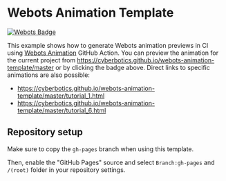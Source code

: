 # Webots Animation Template

[![Webots Badge](https://badgen.net/badge/icon/Preview%20simulation?label=Webots)](https://cyberbotics.github.io/webots-animation-template/master)

This example shows how to generate Webots animation previews in CI using [Webots Animation](https://github.com/marketplace/actions/webots-animation) GitHub Action.
You can preview the animation for the current project from https://cyberbotics.github.io/webots-animation-template/master or by clicking the badge above.
Direct links to specific animations are also possible:
- https://cyberbotics.github.io/webots-animation-template/master/tutorial_1.html
- https://cyberbotics.github.io/webots-animation-template/master/tutorial_6.html


## Repository setup

Make sure to copy the `gh-pages` branch when using this template.

Then, enable the "GitHub Pages" source and select `Branch:gh-pages` and `/(root)` folder in your repository settings.
